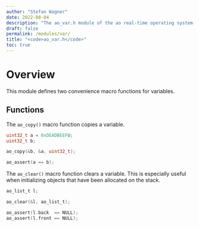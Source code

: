 ```yaml
---
author: "Stefan Wagner"
date: 2022-08-04
description: "The ao_var.h module of the ao real-time operating system."
draft: false
permalink: /modules/var/
title: "<code>ao_var.h</code>"
toc: true
---
```


# Overview

This module defines two convenience macro functions for variables.

## Functions

The `ao_copy()` macro function copies a variable.

```c
uint32_t a = 0xDEADBEEFU;
uint32_t b;
```

```c
ao_copy(&b, &a, uint32_t);
```

```c
ao_assert(a == b);
```

The `ao_clear()` macro function clears a variable. This is especially useful when initializing objects that have been allocated on the stack.

```c
ao_list_t l;
```

```c
ao_clear(&l, ao_list_t);
```

```c
ao_assert(l.back  == NULL);
ao_assert(l.front == NULL);
```
